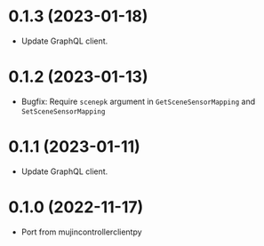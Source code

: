# 0.1.3 (2023-01-18)

- Update GraphQL client.

# 0.1.2 (2023-01-13)

- Bugfix: Require `scenepk` argument in `GetSceneSensorMapping` and `SetSceneSensorMapping`


# 0.1.1 (2023-01-11)

- Update GraphQL client.


# 0.1.0 (2022-11-17)

- Port from mujincontrollerclientpy